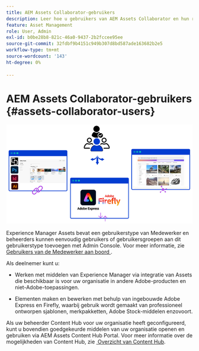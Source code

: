```yaml
---
title: AEM Assets Collaborator-gebruikers
description: Leer hoe u gebruikers van AEM Assets Collaborator en hun rechten beheert.
feature: Asset Management
role: User, Admin
exl-id: b0be28b8-821c-46a0-9437-2b2fccee95ee
source-git-commit: 32fdbf9b4151c949b307d8bd587ade163682b2e5
workflow-type: tm+mt
source-wordcount: '143'
ht-degree: 0%

---
```


# AEM Assets Collaborator-gebruikers {#assets-collaborator-users}

![&#x200B; de gebruikersbanner van de Medewerker van AEM Assets &#x200B;](/help/assets/assets/aem-assets-collaborator-users-banner.png)

Experience Manager Assets bevat een gebruikerstype van Medewerker en beheerders kunnen eenvoudig gebruikers of gebruikersgroepen aan dit gebruikerstype toevoegen met Admin Console. Voor meer informatie, zie [&#x200B; Gebruikers van de Medewerker aan boord &#x200B;](/help/assets/enable-assets-ultimate.md#onboard-collaborator-users).

Als deelnemer kunt u:

* Werken met middelen van Experience Manager via integratie van Assets die beschikbaar is voor uw organisatie in andere Adobe-producten en niet-Adobe-toepassingen.

* Elementen maken en bewerken met behulp van ingebouwde Adobe Express en Firefly, waarbij gebruik wordt gemaakt van professioneel ontworpen sjablonen, merkpakketten, Adobe Stock-middelen enzovoort.


Als uw beheerder Content Hub voor uw organisatie heeft geconfigureerd, kunt u bovendien goedgekeurde middelen van uw organisatie openen en gebruiken via AEM Assets Content Hub Portal. Voor meer informatie over de mogelijkheden van Content Hub, zie [&#x200B; Overzicht van Content Hub &#x200B;](/help/assets/product-overview.md).
